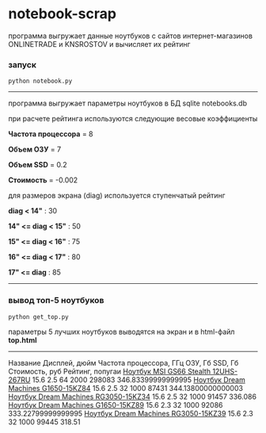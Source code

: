 # notebook-scrap

программа выгружает данные ноутбуков с сайтов интернет-магазинов ONLINETRADE и KNSROSTOV и вычисляет их рейтинг 

### запуск

    python notebook.py
    
* * *

программа выгружает параметры ноутбуков в БД sqlite notebooks.db

при расчете рейтинга используются следующие весовые коэффициенты

**Частота процессора** = 8

**Объем ОЗУ** = 7

**Объем SSD** = 0.2

**Стоимость** = -0.002

для размеров экрана (diag) используется ступенчатый рейтинг

**diag < 14"** : 30

**14" <= diag < 15"** : 50

**15" <= diag < 16"** : 75

**16" <= diag < 17"** : 80

**17" <= diag** : 85

* * *

### вывод топ-5 ноутбуков

    python get_top.py

параметры 5 лучших ноутбуков выводятся на экран и в html-файл **top.html**

* * *

Название	Дисплей, дюйм	Частота процессора, ГГц	ОЗУ, Гб	SSD, Гб	Стоимость, руб	Рейтинг, попугаи
[Ноутбук MSI GS66 Stealth 12UHS-267RU](https://www.knsrostov.ru//product/noutbuk-msi-gs66-stealth-12uhs-267ru/)	15.6	2.5	64	2000	298083	346.83399999999995
[Ноутбук Dream Machines G1650-15KZ84](https://www.knsrostov.ru//product/noutbuk-dream-machines-g1650-15kz84/)	15.6	2.5	32	1000	87431	344.13800000000003
[Ноутбук Dream Machines RG3050-15KZ34](https://www.knsrostov.ru//product/noutbuk-dream-machines-rg3050-15kz34/)	15.6	2.5	32	1000	91457	336.086
[Ноутбук Dream Machines G1650-15KZ89](https://www.knsrostov.ru//product/noutbuk-dream-machines-g1650-15kz89/)	15.6	2.3	32	1000	92086	333.22799999999995
[Ноутбук Dream Machines RG3050-15KZ39](https://www.knsrostov.ru//product/noutbuk-dream-machines-rg3050-15kz39/)	15.6	2.3	32	1000	99445	318.51

